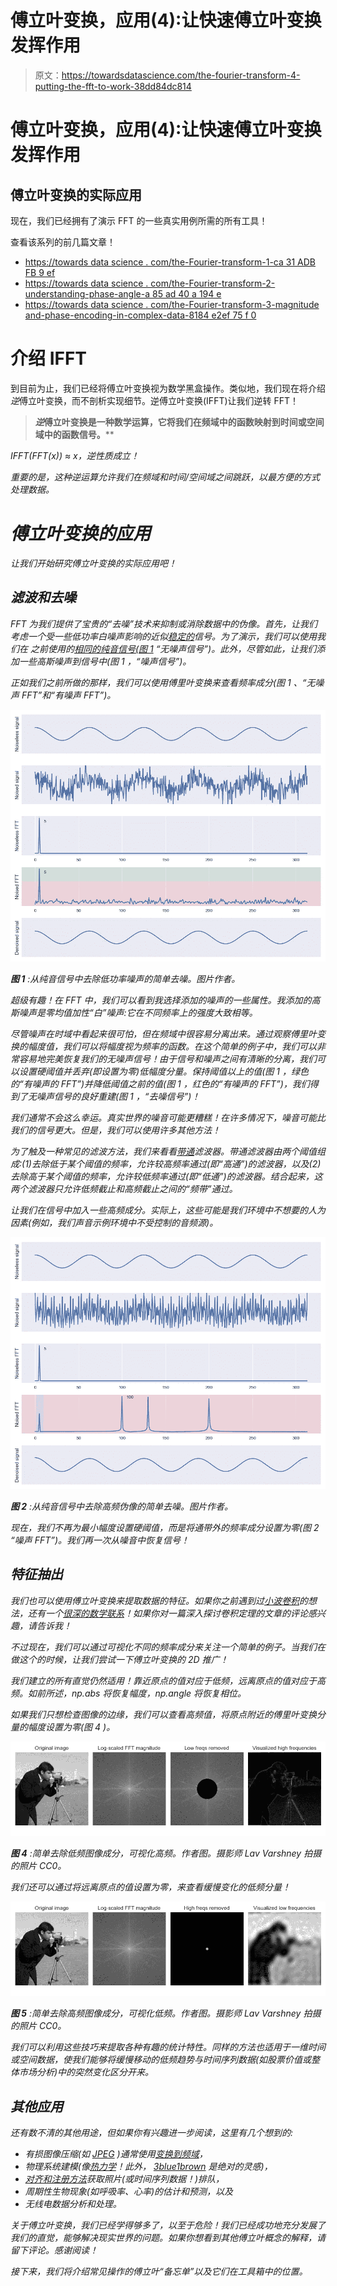 # 傅立叶变换，应用(4):让快速傅立叶变换发挥作用

> 原文：<https://towardsdatascience.com/the-fourier-transform-4-putting-the-fft-to-work-38dd84dc814>

# 傅立叶变换，应用(4):让快速傅立叶变换发挥作用

## 傅立叶变换的实际应用

现在，我们已经拥有了演示 FFT 的一些真实用例所需的所有工具！

查看该系列的前几篇文章！

*   [https://towards data science . com/the-Fourier-transform-1-ca 31 ADB FB 9 ef](/the-fourier-transform-1-ca31adbfb9ef)
*   [https://towards data science . com/the-Fourier-transform-2-understanding-phase-angle-a 85 ad 40 a 194 e](/the-fourier-transform-2-understanding-phase-angle-a85ad40a194e)
*   [https://towards data science . com/the-Fourier-transform-3-magnitude and-phase-encoding-in-complex-data-8184 e2ef 75 f 0](/the-fourier-transform-3-magnitude-and-phase-encoding-in-complex-data-8184e2ef75f0)

# 介绍 IFFT

到目前为止，我们已经将傅立叶变换视为数学黑盒操作。类似地，我们现在将介绍*逆*傅立叶变换，而不剖析实现细节。逆傅立叶变换(IFFT)让我们逆转 FFT！

> ***逆*傅立叶变换是一种数学运算，它将我们在频域中的函数映射到时间或空间域中的函数信号。****

*IFFT(FFT(x)) ≈ x，逆性质成立！*

*重要的是，这种逆运算允许我们在频域和时间/空间域之间跳跃，以最方便的方式处理数据。*

# *傅立叶变换的应用*

*让我们开始研究傅立叶变换的实际应用吧！*

## *滤波和去噪*

*FFT 为我们提供了宝贵的“去噪”技术来抑制或消除数据中的伪像。首先，让我们考虑一个受一些低功率白噪声影响的近似[稳定的](https://en.wikipedia.org/wiki/Stationary_process)信号。为了演示，我们可以使用我们在 *之前使用的[相同的纯音信号(图 1](/the-fourier-transform-1-ca31adbfb9ef)* “无噪声信号”)。此外，尽管如此，让我们添加一些高斯噪声到信号中(*图 1* ，“噪声信号”)。*

*正如我们之前所做的那样，我们可以使用傅里叶变换来查看频率成分(*图 1* 、“无噪声 FFT”和“有噪声 FFT”)。*

*![](img/b88e4d76e83af7c8bb2a3adebedb7839.png)*

***图 1** :从纯音信号中去除低功率噪声的简单去噪。图片作者。*

*超级有趣！在 FFT 中，我们可以看到我选择添加的噪声的一些属性。我添加的高斯噪声是零均值加性“白”噪声:它在不同频率上的强度大致相等。*

*尽管噪声在时域中看起来很可怕，但在频域中很容易分离出来。通过观察傅里叶变换的幅度值，我们可以将幅度视为频率的函数。在这个简单的例子中，我们可以非常容易地完美恢复我们的无噪声信号！由于信号和噪声之间有清晰的分离，我们可以设置硬阈值并丢弃(即设置为零)低幅度分量。保持阈值以上的值(*图 1* ，绿色的“有噪声的 FFT”)并降低阈值之前的值(*图 1* ，红色的“有噪声的 FFT”)，我们得到了无噪声信号的良好重建(*图 1* ，“去噪信号”)！*

*我们通常不会这么幸运。真实世界的噪音可能更糟糕！在许多情况下，噪音可能比我们的信号更大。但是，我们可以使用许多其他方法！*

*为了触及一种常见的滤波方法，我们来看看[带通](https://en.wikipedia.org/wiki/Band-pass_filter)滤波器。带通滤波器由两个阈值组成:(1)去除低于某个阈值的频率，允许较高频率通过(即“高通”)的滤波器，以及(2)去除高于某个阈值的频率，允许较低频率通过(即“低通”)的滤波器。结合起来，这两个滤波器只允许低频截止和高频截止之间的“频带”通过。*

*让我们在信号中加入一些高频成分。实际上，这些可能是我们环境中不想要的人为因素(例如，我们声音示例环境中不受控制的音频源)。*

*![](img/aca6b39941241572fb65d73c5c231f6c.png)*

***图 2** :从纯音信号中去除高频伪像的简单去噪。图片作者。*

*现在，我们不再为最小幅度设置硬阈值，而是将通带外的频率成分设置为零(*图 2* “噪声 FFT”)。我们再一次从噪音中恢复信号！*

## *特征抽出*

*我们也可以使用傅立叶变换来提取数据的特征。如果你之前遇到过[小波卷积](https://en.wikipedia.org/wiki/Wavelet_transform)的想法，还有一个[很深的数学联系](https://en.wikipedia.org/wiki/Convolution_theorem)！如果你对一篇深入探讨卷积定理的文章的评论感兴趣，请告诉我！*

*不过现在，我们可以通过可视化不同的频率成分来关注一个简单的例子。当我们在做这个的时候，让我们尝试一下傅立叶变换的 2D 推广！*

*我们建立的所有直觉仍然适用！靠近原点的值对应于低频，远离原点的值对应于高频。如前所述，np.abs 将恢复幅度，np.angle 将恢复相位。*

*如果我们只想检查图像的边缘，我们可以查看高频值，将原点附近的傅里叶变换分量的幅度设置为零(*图 4* )。*

*![](img/88c7857157d841027e667ec0e90e00c5.png)*

***图 4** :简单去除低频图像成分，可视化高频。作者图。摄影师 Lav Varshney 拍摄的照片 CC0。*

*我们还可以通过将远离原点的值设置为零，来查看缓慢变化的低频分量！*

*![](img/4f9a37a8fa2e2afb0f42ad5e81772e6f.png)*

***图 5** :简单去除高频图像成分，可视化低频。作者图。摄影师 Lav Varshney 拍摄的照片 CC0。*

*我们可以利用这些技巧来提取各种有趣的统计特性。同样的方法也适用于一维时间或空间数据，使我们能够将缓慢移动的低频趋势与时间序列数据(如股票价值或整体市场分析)中的突然变化区分开来。*

## *其他应用*

*还有数不清的其他用途，但如果你有兴趣进一步阅读，这里有几个想到的:*

*   *有损图像压缩(如 [JPEG](https://en.wikipedia.org/wiki/JPEG) )通常使用[变换到频域](https://en.wikipedia.org/wiki/Discrete_cosine_transform)，*
*   *物理系统建模(像[热力学](https://www.youtube.com/watch?v=r6sGWTCMz2k)！此外， [3blue1brown](https://twitter.com/3blue1brown?lang=en) 是绝对的灵感)，*
*   *[对齐和注册方法](https://en.wikipedia.org/wiki/Phase_correlation)获取照片(或时间序列数据！)排队，*
*   *周期性生物现象(如呼吸率、心率)的估计和预测，以及*
*   *无线电数据分析和处理。*

*关于傅立叶变换，我们已经学得够多了，以至于危险！我们已经成功地充分发展了我们的直觉，能够解决现实世界的问题。如果你想看到其他傅立叶概念的解释，请留下评论。感谢阅读！*

*接下来，我们将介绍常见操作的傅立叶“备忘单”以及它们在工具箱中的位置。*
